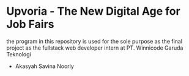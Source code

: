 # Upvoria - The New Digital Age for Job Fairs

the program in this repository is used for the sole purpose as the final project as the fullstack web developer intern at PT. Winnicode Garuda Teknologi

- Akasyah Savina Noorly
